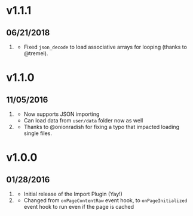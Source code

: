# v1.1.1
## 06/21/2018

1. [](#bugfix)
    * Fixed `json_decode` to load associative arrays for looping (thanks to @tremel).

# v1.1.0
## 11/05/2016

1. [](#new)
    * Now supports JSON importing
    * Can load data from `user/data` folder now as well
2. [](#bugfix)
    * Thanks to @onionradish for fixing a typo that impacted loading single files.

# v1.0.0
## 01/28/2016

1. [](#new)
    * Initial release of the Import Plugin (Yay!)
1. [](#improved)
    * Changed from `onPageContentRaw` event hook, to `onPageInitialized` event hook to run even if the page is cached
